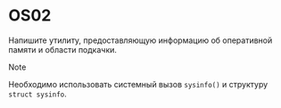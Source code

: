 # OS02

Напишите утилиту, предоставляющую информацию об оперативной памяти и области подкачки.

> [!NOTE]
> Необходимо использовать системный вызов `sysinfo()` и структуру `struct sysinfo`.

